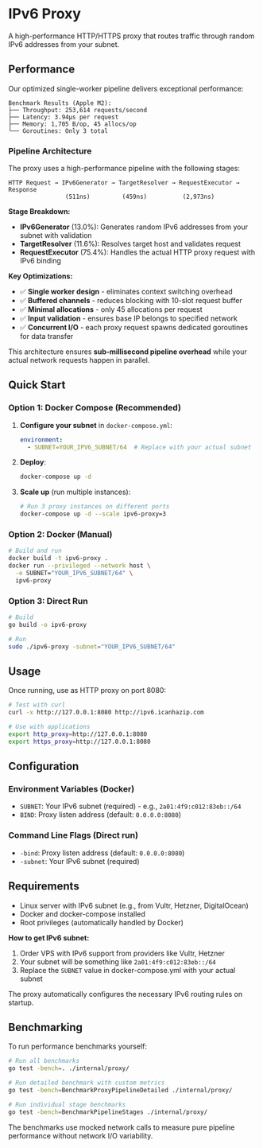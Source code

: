 # IPv6 Proxy

A high-performance HTTP/HTTPS proxy that routes traffic through random IPv6 addresses from your subnet.

## Performance

Our optimized single-worker pipeline delivers exceptional performance:

```
Benchmark Results (Apple M2):
├── Throughput: 253,614 requests/second
├── Latency: 3.94μs per request
├── Memory: 1,705 B/op, 45 allocs/op
└── Goroutines: Only 3 total
```

### Pipeline Architecture

The proxy uses a high-performance pipeline with the following stages:

```
HTTP Request → IPv6Generator → TargetResolver → RequestExecutor → Response
                (511ns)         (459ns)          (2,973ns)
```

**Stage Breakdown:**
- **IPv6Generator** (13.0%): Generates random IPv6 addresses from your subnet with validation
- **TargetResolver** (11.6%): Resolves target host and validates request
- **RequestExecutor** (75.4%): Handles the actual HTTP proxy request with IPv6 binding

**Key Optimizations:**
- ✅ **Single worker design** - eliminates context switching overhead
- ✅ **Buffered channels** - reduces blocking with 10-slot request buffer  
- ✅ **Minimal allocations** - only 45 allocations per request
- ✅ **Input validation** - ensures base IP belongs to specified network
- ✅ **Concurrent I/O** - each proxy request spawns dedicated goroutines for data transfer

This architecture ensures **sub-millisecond pipeline overhead** while your actual network requests happen in parallel.

## Quick Start

### Option 1: Docker Compose (Recommended)

1. **Configure your subnet** in `docker-compose.yml`:
   ```yaml
   environment:
     - SUBNET=YOUR_IPV6_SUBNET/64  # Replace with your actual subnet
   ```

2. **Deploy**:
   ```bash
   docker-compose up -d
   ```

3. **Scale up** (run multiple instances):
   ```bash
   # Run 3 proxy instances on different ports
   docker-compose up -d --scale ipv6-proxy=3
   ```

### Option 2: Docker (Manual)

```bash
# Build and run
docker build -t ipv6-proxy .
docker run --privileged --network host \
  -e SUBNET="YOUR_IPV6_SUBNET/64" \
  ipv6-proxy
```

### Option 3: Direct Run

```bash
# Build
go build -o ipv6-proxy

# Run
sudo ./ipv6-proxy -subnet="YOUR_IPV6_SUBNET/64"
```

## Usage

Once running, use as HTTP proxy on port 8080:

```bash
# Test with curl
curl -x http://127.0.0.1:8080 http://ipv6.icanhazip.com

# Use with applications
export http_proxy=http://127.0.0.1:8080
export https_proxy=http://127.0.0.1:8080
```

## Configuration

### Environment Variables (Docker)
- `SUBNET`: Your IPv6 subnet (required) - e.g., `2a01:4f9:c012:83eb::/64`
- `BIND`: Proxy listen address (default: `0.0.0.0:8080`)

### Command Line Flags (Direct run)
- `-bind`: Proxy listen address (default: `0.0.0.0:8080`)
- `-subnet`: Your IPv6 subnet (required)

## Requirements

- Linux server with IPv6 subnet (e.g., from Vultr, Hetzner, DigitalOcean)
- Docker and docker-compose installed
- Root privileges (automatically handled by Docker)

**How to get IPv6 subnet:**
1. Order VPS with IPv6 support from providers like Vultr, Hetzner
2. Your subnet will be something like `2a01:4f9:c012:83eb::/64`
3. Replace the `SUBNET` value in docker-compose.yml with your actual subnet

The proxy automatically configures the necessary IPv6 routing rules on startup.

## Benchmarking

To run performance benchmarks yourself:

```bash
# Run all benchmarks
go test -bench=. ./internal/proxy/

# Run detailed benchmark with custom metrics
go test -bench=BenchmarkProxyPipelineDetailed ./internal/proxy/

# Run individual stage benchmarks
go test -bench=BenchmarkPipelineStages ./internal/proxy/
```

The benchmarks use mocked network calls to measure pure pipeline performance without network I/O variability.